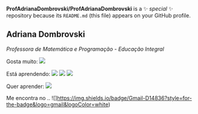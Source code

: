 
**ProfAdrianaDombrovski/ProfAdrianaDombrovski** is a ✨ _special_ ✨ repository because its `README.md` (this file) appears on your GitHub profile.

## Adriana Dombrovski
_Professora de Matemática e Programação - Educação Integral_

Gosta muito: ![](https://img.shields.io/badge/Scratch-4D97FF?style=for-the-badge&logo=Scratch&logoColor=white)

Está aprendendo:
![](https://img.shields.io/badge/JavaScript-323330?style=for-the-badge&logo=javascript&logoColor=F7DF1E) ![](https://img.shields.io/badge/HTML5-E34F26?style=for-the-badge&logo=html5&logoColor=white)  ![](https://img.shields.io/badge/CSS3-1572B6?style=for-the-badge&logo=css3&logoColor=white) 

Quer aprender:
![](https://img.shields.io/badge/Python-FFD43B?style=for-the-badge&logo=python&logoColor=blue)

Me encontra no ..
![]https://img.shields.io/badge/Gmail-D14836?style=for-the-badge&logo=gmail&logoColor=white)
